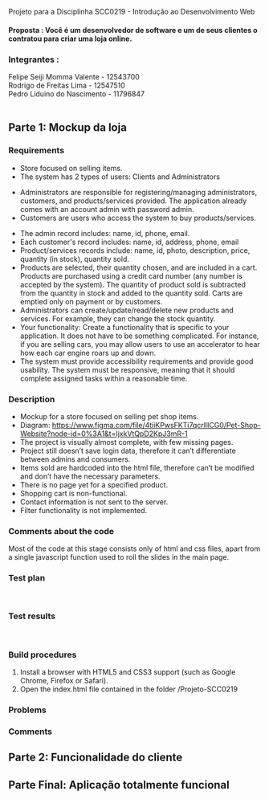 Projeto para a Disciplinha SCC0219 - Introdução ao Desenvolvimento Web<br>
<h4>Proposta : Você é um desenvolvedor de software e um de seus clientes o contratou para criar uma loja online.</h4>


<h3>Integrantes : <br></h3>
Felipe Seiji Momma Valente - 12543700<br>
Rodrigo de Freitas Lima - 12547510 <br>
Pedro Liduino do Nascimento - 11796847 <br>
<br>

<h2>Parte 1: Mockup da loja</h2>
<body class="c9 doc-content"><p class="c6 c12"><span class="c2"></span></p><h3 class="c1" id="h.y8twtzxajku"><span class="c7">Requirements</span></h3><ul class="c3 lst-kix_trtnftnsy82f-0 start"><li class="c11 c10 li-bullet-0"><span class="c17 c8">Store focused on selling items.</span></li><li class="c11 c10 li-bullet-0"><span class="c8">The system has 2 types of users: Clients and Administrators</span></li></ul><ul class="c3 lst-kix_trtnftnsy82f-1 start"><li class="c16 li-bullet-0"><span class="c8">Administrators are responsible for registering/managing administrators, customers, and products/services provided. The application already comes with an account </span><span class="c0">admin</span><span class="c8">&nbsp;with password </span><span class="c0">admin</span><span class="c8">.</span></li><li class="c16 li-bullet-0"><span class="c8">Customers are users who access the system to buy products/services.</span></li></ul><ul class="c3 lst-kix_trtnftnsy82f-0"><li class="c10 c11 li-bullet-0"><span class="c8">The admin record includes: name, id, phone, email.</span></li><li class="c11 c10 li-bullet-0"><span class="c8">Each customer's record includes: name, id, address, phone, email</span></li><li class="c11 c10 li-bullet-0"><span class="c8">Product/services records include: name, id, photo, description, price, quantity (in stock), quantity sold.</span></li><li class="c11 c10 li-bullet-0"><span class="c8">Products are selected, their quantity chosen, and are included in a cart. Products are purchased using a credit card number (any number is accepted by the system). The quantity of product sold is subtracted from the quantity in stock and added to the quantity sold. Carts are emptied only on payment or by customers.</span></li><li class="c11 c10 li-bullet-0"><span class="c8">Administrators can create/update/read/delete new products and services. For example, they can change the stock quantity.</span></li><li class="c11 c10 li-bullet-0"><span class="c20">Your functionality: Create a functionality that is specific to your application. It does not have to be something complicated. For instance, if you are selling cars, you may allow users to use an accelerator to hear how each car engine roars up and down. &nbsp; </span></li><li class="c11 c10 li-bullet-0"><span class="c8 c17">The system must provide accessibility requirements and provide good usability. The system must be responsive, meaning that it should complete assigned tasks within a reasonable time.</span></li></ul><h3 class="c11 c18" id="h.1gbsgejweb7v"><span class="c7">Description</span></h3><ul class="c3 lst-kix_gw1epp1eb78a-0 start"><li class="c6 c10 li-bullet-0"><span class="c2">Mockup for a store focused on selling pet shop items. </span></li><li class="c6 c10 li-bullet-0"><span>Diagram: </span><span class="c14"><a class="c4" href="https://www.google.com/url?q=https://www.figma.com/file/4tiiKPwsFKTi7qcrllICG0/Pet-Shop-Website?node-id%3D0%253A1%26t%3DIjxkVtQpD2KpJ3mR-1&amp;sa=D&amp;source=editors&amp;ust=1683037966011647&amp;usg=AOvVaw0AiJ7Gptxm0mXSZ8thhw_L">https://www.figma.com/file/4tiiKPwsFKTi7qcrllICG0/Pet-Shop-Website?node-id=0%3A1&amp;t=IjxkVtQpD2KpJ3mR-1</a></span></li><li class="c6 c10 li-bullet-0"><span>The project is visually almost complete, with few missing pages.</span></li><li class="c6 c10 li-bullet-0"><span class="c2">Project still doesn’t save login data, therefore it can’t differentiate between admins and consumers.</span></li><li class="c6 c10 li-bullet-0"><span class="c2">Items sold are hardcoded into the html file, therefore can’t be modified and don’t have the necessary parameters.</span></li><li class="c6 c10 li-bullet-0"><span class="c2">There is no page yet for a specified product.</span></li><li class="c6 c10 li-bullet-0"><span class="c2">Shopping cart is non-functional.</span></li><li class="c6 c10 li-bullet-0"><span class="c2">Contact information is not sent to the server.</span></li><li class="c6 c10 li-bullet-0"><span class="c2">Filter functionality is not implemented.</span></li></ul><p class="c6 c12"><span class="c2"></span></p><h3 class="c1" id="h.wbcrhckkwchp"><span class="c7">Comments about the code</span></h3><p class="c6 c15"><span class="c2">Most of the code at this stage consists only of html and css files, apart from a single javascript function used to roll the slides in the main page.</span></p><p class="c6 c12"><span class="c2"></span></p><h3 class="c1" id="h.p56kfkndingb"><span class="c7">Test plan</span></h3><p class="c6"><span class="c2">&nbsp;&nbsp;&nbsp;&nbsp;&nbsp;&nbsp;&nbsp;&nbsp;</span></p><p class="c6 c12"><span class="c2"></span></p><h3 class="c1" id="h.fzkgqeam1n4o"><span class="c7">Test results</span></h3><p class="c6"><span>&nbsp;&nbsp;&nbsp;&nbsp;&nbsp;&nbsp;&nbsp;&nbsp;</span></p><p class="c6 c12"><span class="c2"></span></p><h3 class="c1" id="h.e9y7xnbu1s6q"><span class="c7">Build procedures</span></h3><ol class="c3 lst-kix_ok8cmbit94vu-0 start" start="1"><li class="c6 c10 li-bullet-0"><span class="c2">Install a browser with HTML5 and CSS3 support (such as Google Chrome, Firefox or Safari).</span></li><li class="c6 c10 li-bullet-0"><span class="c2">Open the index.html file contained in the folder /Projeto-SCC0219</span></li></ol><p class="c6 c12"><span class="c2"></span></p><h3 class="c1" id="h.462ij8mekqeu"><span class="c7">Problems</span></h3><p class="c6 c12"><span class="c2"></span></p><p class="c6 c12"><span class="c2"></span></p><h3 class="c1" id="h.r6cwc6fm8t38"><span class="c7">Comments</span></h3></body>
<h2>Parte 2: Funcionalidade do cliente</h2>
<h2>Parte Final: Aplicação totalmente funcional</h2>
